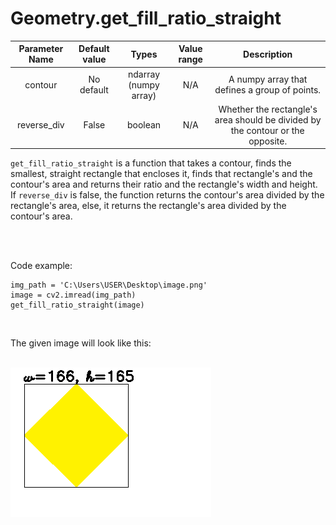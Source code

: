 # Geometry.get_fill_ratio_straight


| Parameter Name | Default value | Types | Value range | Description | 
| :---: | :---: | :---: | :---: | :---: |
| contour | No default | ndarray (numpy array) | N/A | A numpy array that defines a group of points. |
| reverse_div | False | boolean | N/A | Whether the rectangle's area should be divided by the contour or the opposite. |


`get_fill_ratio_straight` is a function that takes a contour, finds the smallest, straight rectangle that encloses it, 
finds that rectangle's and the contour's area and returns their ratio and the rectangle's width and height. If `reverse_div` is false, the function returns the contour's area divided by the rectangle's area, else, it returns the rectangle's area divided by the contour's area.

</br>
</br>

Code example:
```
img_path = 'C:\Users\USER\Desktop\image.png'
image = cv2.imread(img_path)
get_fill_ratio_straight(image)
```

</br>

The given image will look like this:
</br>
</br>


![](https://github.com/1937Elysium/Ovl-Python/blob/master/Pictures/Sample%20Pictures/fill_ratio.png)
